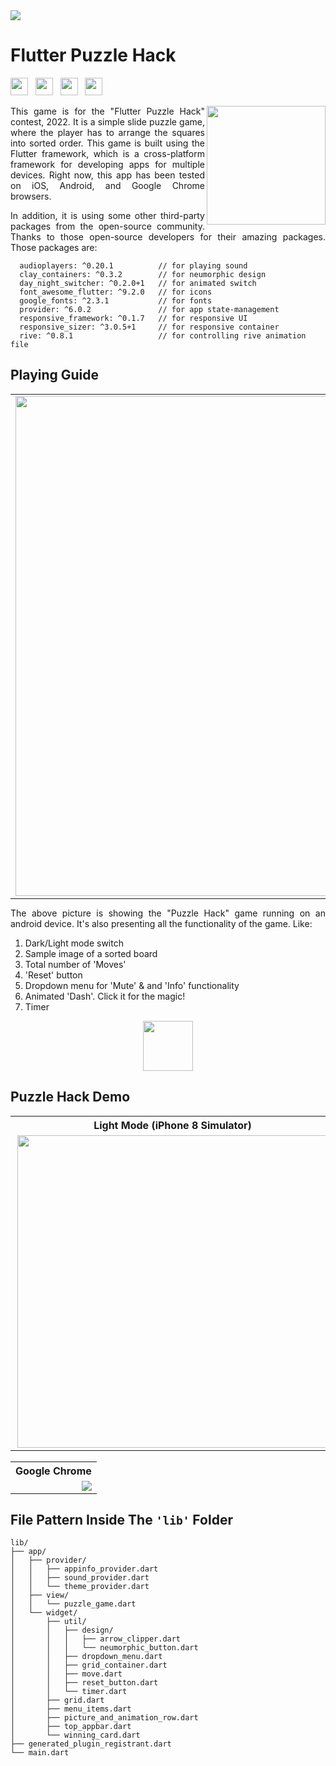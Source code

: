 <img src="screenshots/images/full_width.png" />

# Flutter Puzzle Hack

<img src="screenshots/badges/built-with-love.svg" height="28px"/>&nbsp;&nbsp;
<img src="screenshots/badges/flutter-dart.svg" height="28px" />&nbsp;&nbsp;
<a href="https://choosealicense.com/licenses/mit/" target="_blank"><img src="screenshots/badges/license-MIT.svg" height="28px" /></a>&nbsp;&nbsp;
<img src="screenshots/badges/dart-null_safety-blue.svg" height="28px"/>

<img align="right" src="assets/images/icons/playstore.png" height="190"></img>

<p align="justify">
  This game is for the "Flutter Puzzle Hack" contest, 2022. It is a simple slide puzzle game, where the player has to arrange the squares into sorted order. This game is built using the Flutter framework, which is a cross-platform framework for developing apps for multiple devices.
  Right now, this app has been tested on iOS, Android, and Google Chrome browsers.
</p>
<p align="justify">
  In addition, it is using some other third-party packages from the open-source community. Thanks to those open-source developers for their amazing packages. Those packages are: 
</p>

```
  audioplayers: ^0.20.1          // for playing sound
  clay_containers: ^0.3.2        // for neumorphic design
  day_night_switcher: ^0.2.0+1   // for animated switch
  font_awesome_flutter: ^9.2.0   // for icons
  google_fonts: ^2.3.1           // for fonts
  provider: ^6.0.2               // for app state-management
  responsive_framework: ^0.1.7   // for responsive UI
  responsive_sizer: ^3.0.5+1     // for responsive container
  rive: ^0.8.1                   // for controlling rive animation file
```

## Playing Guide

  <table align="center" style="margin: 0px auto;">
    <tr>
      <td>
        <img  src="screenshots/images/appintro_half.png" width="800" ></img>
      </td>
    </tr>
  </table>

  <p align="justify">
   The above picture is showing the "Puzzle Hack" game running on an android device. It's also presenting all the functionality of the game. Like: 
  </p>

1. Dark/Light mode switch
2. Sample image of a sorted board
3. Total number of 'Moves'
4. 'Reset' button
5. Dropdown menu for 'Mute' & and 'Info' functionality
6. Animated 'Dash'. Click it for the magic!
7. Timer

  <p align="center">
    <a href="https://md-siam.github.io/puzzle_hack/" target="_blank"><img src="screenshots/images/PlayNow.png" height="80" ></img></a>
  </p>

## Puzzle Hack Demo

<table align="center" style="margin: 0px auto;">
  <tr>
    <th>Light Mode (iPhone 8 Simulator)</th>
    <th>Dark Mode (iPhone 8 Simulator)</th>
  </tr>
  <tr>
    <td><img align="right" src="screenshots/gifs/lightMode.gif" height="500"></img></td>
    <td><img align="right" src="screenshots/gifs/darkMode.gif" height="500"></img></td>
  </tr>
  </table>
  <br>
<table align="center" style="margin: 0px auto;">
  <tr>
    <th>Google Chrome</th>
  </tr>
  <tr>
    <td><img align="right" src="screenshots/gifs/google_chrome.gif"></img></td>
  </tr>
  </table>

## File Pattern Inside The `'lib'` Folder

```
lib/
├── app/
│   ├── provider/
│   │   ├── appinfo_provider.dart
│   │   ├── sound_provider.dart
│   │   └── theme_provider.dart
│   ├── view/
│   │   └── puzzle_game.dart
│   └── widget/
│       ├── util/
│       │   ├── design/
│       │   │   ├── arrow_clipper.dart
│       │   │   └── neumorphic_button.dart
│       │   ├── dropdown_menu.dart
│       │   ├── grid_container.dart
│       │   ├── move.dart
│       │   ├── reset_button.dart
│       │   └── timer.dart
│       ├── grid.dart
│       ├── menu_items.dart
│       ├── picture_and_animation_row.dart
│       ├── top_appbar.dart
│       └── winning_card.dart
├── generated_plugin_registrant.dart
└── main.dart
```
